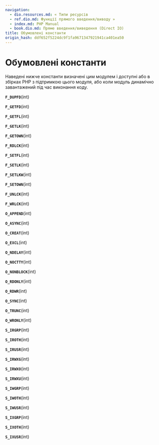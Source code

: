 ```yaml
---
navigation:
  - dio.resources.md: « Типи ресурсів
  - ref.dio.md: Функції прямого введення/виводу »
  - index.md: PHP Manual
  - book.dio.md: Пряме введення/виведення (Direct IO)
title: Обумовлені константи
origin_hash: ddf652f5224dc9f1fa9671347921941ca401ea50
---
```

# Обумовлені константи

Наведені нижче константи визначені цим модулем і доступні або в збірках PHP з підтримкою цього модуля, або коли модуль динамічно завантажений під час виконання коду.

**`F_DUPFD`**(int)

**`F_GETFD`**(int)

**`F_GETFL`**(int)

**`F_GETLK`**(int)

**`F_GETOWN`**(int)

**`F_RDLCK`**(int)

**`F_SETFL`**(int)

**`F_SETLK`**(int)

**`F_SETLKW`**(int)

**`F_SETOWN`**(int)

**`F_UNLCK`**(int)

**`F_WRLCK`**(int)

**`O_APPEND`**(int)

**`O_ASYNC`**(int)

**`O_CREAT`**(int)

**`O_EXCL`**(int)

**`O_NDELAY`**(int)

**`O_NOCTTY`**(int)

**`O_NONBLOCK`**(int)

**`O_RDONLY`**(int)

**`O_RDWR`**(int)

**`O_SYNC`**(int)

**`O_TRUNC`**(int)

**`O_WRONLY`**(int)

**`S_IRGRP`**(int)

**`S_IROTH`**(int)

**`S_IRUSR`**(int)

**`S_IRWXG`**(int)

**`S_IRWXO`**(int)

**`S_IRWXU`**(int)

**`S_IWGRP`**(int)

**`S_IWOTH`**(int)

**`S_IWUSR`**(int)

**`S_IXGRP`**(int)

**`S_IXOTH`**(int)

**`S_IXUSR`**(int)
